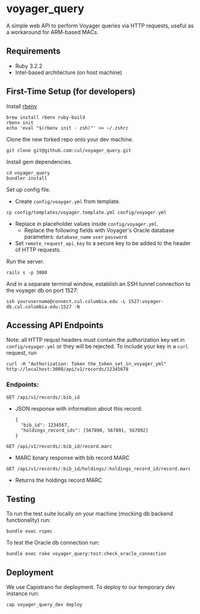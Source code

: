 # voyager_query

A simple web API to perform Voyager queries via HTTP requests, useful as a workaround for ARM-based MACs.

## Requirements

- Ruby 3.2.2
- Intel-based architecture (on host machine)

## First-Time Setup (for developers)
Install [rbenv](https://github.com/rbenv/rbenv)
````
brew install rbenv ruby-build
rbenv init
echo 'eval "$(rbenv init - zsh)"' >> ~/.zshrc
````
Clone the new forked repo onto your dev machine.
````
git clone git@github.com:cul/voyager_query.git
````
Install gem dependencies.
```
cd voyager_query
bundler install
```
Set up config file.
  - Create `config/voayger.yml` from template.
  ```
  cp config/templates/voyager.template.yml config/voyager.yml
  ```
  - Replace in placeholder values inside `config/voyager.yml`.
    - Replace the following fields with Voyager's Oracle database parameters: `database_name` `user` `password`
  - Set `remote_request_api_key` to a secure key to be added to the header of HTTP requests.

Run the server.
  ```
  rails s -p 3000
  ```
And in a separate terminal window, establish an SSH tunnel connection to the voyager db on port 1527:
  ```
  ssh yourusername@connect.cul.columbia.edu -L 1527:voyager-db.cul.columbia.edu:1527 -N
  ```
## Accessing API Endpoints
Note: all HTTP requst headers must contain the authorization key set in `config/voyager.yml` or they will be rejected.
To include your key in a `curl` request, run
  ```
  curl -H "Authorization: Token the_token_set_in_voyager_yml" http://localhost:3000/api/v1/records/12345678
  ```
### Endpoints:
`GET /api/v1/records/:bib_id`
- JSON response with information about this record:
  ```
  {
    "bib_id": 1234567,
    "holdings_record_ids": [567890, 567891, 567892]
  }
  ```
`GET /api/v1/records/:bib_id/record.marc`
- MARC binary response with bib record MARC

`GET /api/v1/records/:bib_id/holdings/:holdings_record_id/record.marc`
- Returns the holdings record MARC
        
## Testing
To run the test suite locally on your machine (mocking db backend functionality) run:
```
bundle exec rspec
```
To test the Oracle db connection run:
```
bundle exec rake voyager_query:test:check_oracle_connection
```

## Deployment
We use Capistrano for deployment. To deploy to our temporary dev instance run:
```
cap voyager_query_dev deploy
```
